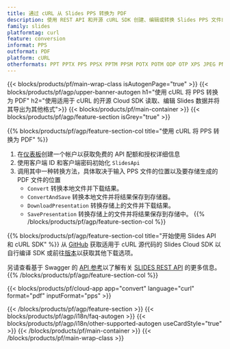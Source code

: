 ```yaml
---
title: 通过 cURL 从 Slides PPS 转换为 PDF
description: 使用 REST API 和开源 cURL SDK 创建、编辑或转换 Slides PPS 文件或将其转换为 PDF
family: slides
platformtag: curl
feature: conversion
informat: PPS
outformat: PDF
platform: cURL
otherformats: PPT PPTX PPS PPSX PPTM PPSM POTX POTM ODP OTP XPS JPEG PNG BMP TIFF SVG HTML SWF HTML5 GIF XAML MD MPEG4
---
```


{{< blocks/products/pf/main-wrap-class isAutogenPage="true" >}}
{{< blocks/products/pf/agp/upper-banner-autogen h1="使用 cURL 将 PPS 转换为 PDF" h2="使用适用于 cURL 的开源 Cloud SDK 读取、编辑 Slides 数据并将其导出为其他格式">}}
{{< blocks/products/pf/main-container >}}
{{< blocks/products/pf/agp/feature-section isGrey="true" >}}

{{% blocks/products/pf/agp/feature-section-col title="使用 cURL 将 PPS 转换为 PDF" %}}
1. 在<a href="https://dashboard.aspose.cloud/">仪表板</a>创建一个帐户以获取免费的 API 配额和授权详细信息
1. 使用客户端 ID 和客户端密码初始化 ```SlidesApi```
1. 调用其中一种转换方法，具体取决于输入 PPS 文件的位置以及要存储生成的 PDF 文件的位置
    - ```Convert``` 转换本地文件并下载结果。
    - ```ConvertAndSave``` 转换本地文件并将结果保存到存储器。
    - ```DownloadPresentation``` 转换存储上的文件并下载结果。
    - ```SavePresentation``` 转换存储上的文件并将结果保存到存储中。
{{% /blocks/products/pf/agp/feature-section-col %}}

{{% blocks/products/pf/agp/feature-section-col title="开始使用 Slides API 和 cURL SDK" %}}
从 [GitHub](https://github.com/aspose-slides-cloud/aspose-slides-cloud-curl) 获取适用于 cURL 源代码的 Slides Cloud SDK 以自行编译 SDK 或前往[版本](https://releases.aspose.cloud/)以获取其他下载选项。
 
另请查看基于 Swagger 的 [API 参考](https://apireference.aspose.cloud/slides/)以了解有关 [SLIDES REST API](https://products.aspose.cloud/slides/curl/) 的更多信息。
{{% /blocks/products/pf/agp/feature-section-col %}}

{{< blocks/products/pf/cloud-app app="convert" language="curl" format="pdf" inputFormat="pps" >}}

{{< /blocks/products/pf/agp/feature-section >}}
{{< blocks/products/pf/agp/i18n/faq-autogen >}}
{{< blocks/products/pf/agp/i18n/other-supported-autogen useCardStyle="true" >}}
{{< /blocks/products/pf/main-container >}}
{{< /blocks/products/pf/main-wrap-class >}}